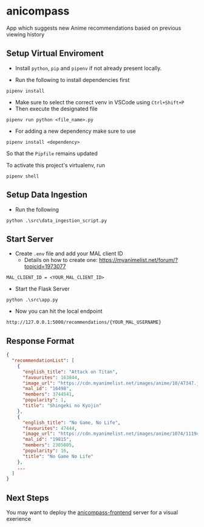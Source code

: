 # anicompass
App which suggests new Anime recommendations based on previous viewing history

## Setup Virtual Enviroment

* Install `python`, `pip` and `pipenv` if not already present locally.

* Run the following to install dependencies first
```
pipenv install
```
* Make sure to select the correct venv in VSCode using `Ctrl+Shift+P`
* Then execute the designated file
```
pipenv run python <file_name>.py
```
* For adding a new dependency make sure to use
```
pipenv install <dependency>
```
So that the `Pipfile` remains updated

To activate this project's virtualenv, run
``` 
pipenv shell
```

## Setup Data Ingestion
* Run the following
```
python .\src\data_ingestion_script.py
```

## Start Server
* Create `.env` file and add your MAL client ID
  * Details on how to create one: https://myanimelist.net/forum/?topicid=1973077
```
MAL_CLIENT_ID = <YOUR_MAL_CLIENT_ID>
```
* Start the Flask Server
```
python .\src\app.py
```
* Now you can hit the local endpoint
```
http://127.0.0.1:5000/recommendations/{YOUR_MAL_USERNAME}
```

## Response Format
```json
{
  "recommendationList": [
    {
      "english_title": "Attack on Titan",
      "favourites": 163844,
      "image_url": "https://cdn.myanimelist.net/images/anime/10/47347.jpg",
      "mal_id": "16498",
      "members": 3744541,
      "popularity": 1,
      "title": "Shingeki no Kyojin"
    },
    {
      "english_title": "No Game, No Life",
      "favourites": 47444,
      "image_url": "https://cdn.myanimelist.net/images/anime/1074/111944.jpg",
      "mal_id": "19815",
      "members": 2305805,
      "popularity": 16,
      "title": "No Game No Life"
    },
    ...
  ]
}
```

## Next Steps

You may want to deploy the [anicompass-frontend](https://github.com/a-rigid-ghost/anicompass-frontend) server for a visual exerience